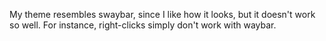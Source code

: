 My theme resembles swaybar, since I like how it looks, but it doesn't
work so well. For instance, right-clicks simply don't work with waybar.
